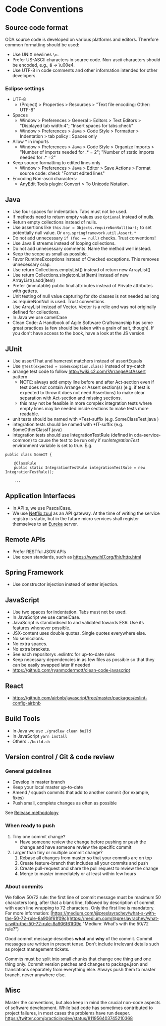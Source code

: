 # Code Conventions
## Source code format
ODA source code is developed on various platforms and editors. Therefore common formatting should be used:
- Use UNIX newlines `\n`.
- Prefer US-ASCII characters in source code. Non-ascii characters should be encoded, e.g., ä -> \u00e4.
- Use UTF-8 in code comments and other information intended for other developers.

### Eclipse settings
- UTF-8
  * (Project) > Properties > Resources > "Text file encoding: Other: UTF-8"
- Spaces
  * Window > Preferences > General > Editors > Text Editors > "Displayed tab width:4"; "Insert spaces for tabs:check"
  * Window > Preferences > Java > Code Style > Formatter > Indentation > tab policy : Spaces only
- Allow * in imports
  * Window > Preferences > Java > Code Style > Organize Imports > "Number of imports needed for .* = 2"; "Number of static imports needed for .* =2"
- Keep source formatting to edited lines only
  * Window > Preferences > Java > Editor > Save Actions > Format source code: check "Format edited lines"
- Encoding Non-ascii characters:
  * AnyEdit Tools plugin: Convert > To Unicode Notation.

## Java
- Use four spaces for indentation. Tabs must not be used.
- If methods need to return empty values use `Optional` instead of nulls.
- Return empty collections instead of nulls.
- Use assertions like `this.bar = Objects.requireNonNull(bar);` to set potentially null value. Or `org.springframework.util.Assert.*`
- Do not add unnecessary `if (foo == null)` checks. Trust conventions!
- Use Java 8 streams instead of looping collections.
- Do not add unnecessary comments. Name the method well instead.
- Keep the scope as small as possible.
- Favor RuntimeExceptions instead of Checked exceptions. This removes unnecessary crap.
- Use return Collections.emptyList() instead of return new ArrayList()
- Use return Collections.singletonList(item) instead of new ArrayList().add(item)
- Prefer (immutable) public final attributes instead of Private attributes with getters.
- Unit testing of null value capturing for dto classes is not needed as long as requireNonNull is used. Trust conventions.
- Use ArrayList instead of Vector. Vector is a relic and was not originally defined for collections.
- In Java we use camelCase
- Clean Code: A Handbook of Agile Software Craftsmanship has some great practices (a few should be taken with a grain of salt, though). If you don't have access to the book, have a look at the JS version.

## JUnit
- Use assertThat and hamcrest matchers instead of assertEquals
- Use `@Test(expected = SomeException.class)` instead of try-catch
- arrange test code to follow http://wiki.c2.com/?ArrangeActAssert pattern
  + NOTE: always add empty line before and after Act-section even if test does not contain Arrange or Assert section(s) (e.g. if test is expected to throw it does not need Assertions) to make clear separation with Act-section and missing sections.
  + this may not be feasible in more complex integration tests where empty lines may be needed inside sections to make tests more readable.
- unit tests should be named with \*Test-suffix (e.g. SomeClassTest.java )
- integration tests should be named with \*IT-suffix (e.g. SomeOtherClassIT.java)
- integration tests should use IntegrationTestRule (defined in oda-service-common) to cause the test to be run only if *runIntegrationTest* environment variable is set to true. E.g.
```
public class SomeIT {

    @ClassRule
    public static IntegrationTestRule integrationTestRule = new IntegrationTestRule();

    ...
```

## Application Interfaces
- In API:s, we use PascalCase.
- We use [Netflix zuul](https://github.com/Netflix/zuul) as an API gateway.
  At the time of writing the service registry is static, but in the future
  micro services shall register themselves to an 
  [Eureka](https://github.com/Netflix/eureka) server.

## Remote APIs
- Prefer RESTful JSON APIs
- Use open standards, such as https://www.hl7.org/fhir/http.html

## Spring Framework
- Use constructor injection instead of setter injection.

## JavaScript
- Use two spaces for indentation. Tabs must not be used.
- In JavaScript we use camelCase.
- JavaScript is standardised to and validated towards ES6. Use its features whenever possible.
- JSX-content uses double quotes. Single quotes everywhere else.
- No semicolons.
- No extra spaces.
- No extra brackets.
- See each repositorys .eslintrc for up-to-date rules
- Keep necessary dependencies in as few files as possible so that they can be easily swapped later if needed
- https://github.com/ryanmcdermott/clean-code-javascript

## React
- https://github.com/airbnb/javascript/tree/master/packages/eslint-config-airbnb

## Build Tools
- In Java we use `./gradlew clean build`
- In JavaScript `yarn install`
- Others `./build.sh`

## Version control / Git & code review

### General guidelines

- Develop in master branch
- Keep your local master up-to-date
- Amend / squash commits that add to another commit (for example, fixes)
- Push small, complete changes as often as possible

See [Release methodology](release-methodology.md)

### When ready to push

1. Tiny one commit change?
   - Have someone review the change before pushing or push the change and have someone review the specific commit
2. Larger than tiny or multiple commit change?
   1. Rebase all changes from master so that your commits are on top
   2. Create feature-branch that includes all your commits and push
   3. Create pull-request and share the pull request to review the change
   4. Merge to master immediately or at least within few hours

### About commits

We follow 50/72 rule: the first line of commit message must be maximum 50 characters long, after that a blank line, followed by description of commit with each line wrapping to 72 characters. Only the first line is mandatory. For more information: [https://medium.com/@preslavrachev/what-s-with-the-50-72-rule-8a906f61f09c](https://medium.com/@preslavrachev/what-s-with-the-50-72-rule-8a906f61f09c "Medium: What's with the 50/72 rule?")

Good commit message describes **what** and **why** of the commit. Commit messages are written in present tense. Don't include irrelevant details such as project management tickets.

Commits must be split into small chunks that change one thing and one thing only. Commit version patches and changes to package.json and translations separately from everything else. Always push them to master branch, never anywhere else.

## Misc

Master the conventions, but also keep in mind the crucial non-code aspects of software development. While bad code has sometimes contributed to project failures, in most cases the problems have run deeper.
https://twitter.com/practicingdev/status/811956403745210368
